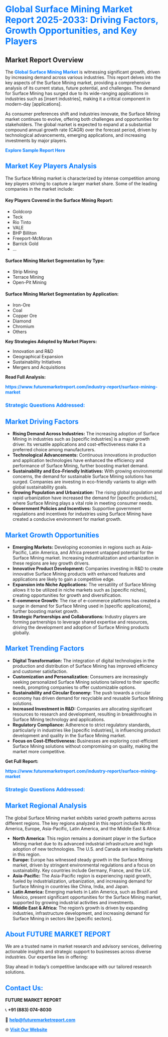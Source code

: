 <h1 style="color: #007BFF;">Global Surface Mining Market Report 2025-2033: Driving Factors, Growth Opportunities, and Key Players</h1>

<section id="overview">
<h2>Market Report Overview</h2>
<p>The <a href="https://www.futuremarketreport.com/industry-report/surface-mining-market" style="color: #007BFF; text-decoration: none;"><strong>Global Surface Mining Market</strong></a> is witnessing significant growth, driven by increasing demand across various industries. This report delves into the key aspects of the Surface Mining market, providing a comprehensive analysis of its current status, future potential, and challenges. The demand for Surface Mining has surged due to its wide-ranging applications in industries such as [insert industries], making it a critical component in modern-day [applications].</p>
<p>As consumer preferences shift and industries innovate, the Surface Mining market continues to evolve, offering both challenges and opportunities for stakeholders. The global market is expected to expand at a substantial compound annual growth rate (CAGR) over the forecast period, driven by technological advancements, emerging applications, and increasing investments by major players.</p>
</section>

<section id="overview">
<p><a href="https://www.futuremarketreport.com/request-sample/reportId=99092" style="color: #007BFF; text-decoration: none;"><strong>Explore Sample Report Here</strong></a></p>
</section>

<section id="key-players">
<h2 style="color: #007BFF;">Market Key Players Analysis</h2>
<p>The Surface Mining market is characterized by intense competition among key players striving to capture a larger market share. Some of the leading companies in the market include:</p>
<h4>Key Players Covered in the Surface Mining Report:</h4>
<ul><li>Goldcorp</li><li>Teck</li><li>Rio Tinto</li><li>VALE</li><li>BHP Billiton</li><li>Freeport-McMoran</li><li>Barrick Gold</li><li>...</li></ul>
<h4>Surface Mining Market Segmentation by Type:</h4>
<ul><li>Strip Mining</li><li>Terrace Mining</li><li>Open-Pit Mining</li></ul>

<h4>Surface Mining Market Segmentation by Application:</h4>
<ul><li>Iron-Ore</li><li>Coal</li><li>Copper Ore</li><li>Diamond</li><li>Chromium</li><li>Others</li></ul>
<p><strong>Key Strategies Adopted by Market Players:</strong></p>
<ul>
<li>Innovation and R&D</li>
<li>Geographical Expansion</li>
<li>Sustainability Initiatives</li>
<li>Mergers and Acquisitions</li>
</ul>
</section>

<section>
<p><strong>Read Full Analysis: </strong></p><a href="https://www.futuremarketreport.com/industry-report/surface-mining-market" style="color: #007BFF; text-decoration: none;"><strong>https://www.futuremarketreport.com/industry-report/surface-mining-market</strong></a>
<h3 style="color: #007BFF;">Strategic Questions Addressed:</h3>
</section>

<section id="driving-factors">
<h2 style="color: #007BFF;">Market Driving Factors</h2>
<ul>
<li><strong>Rising Demand Across Industries:</strong> The increasing adoption of Surface Mining in industries such as [specific industries] is a major growth driver. Its versatile applications and cost-effectiveness make it a preferred choice among manufacturers.</li>
<li><strong>Technological Advancements:</strong> Continuous innovations in production and application technologies have enhanced the efficiency and performance of Surface Mining, further boosting market demand.</li>
<li><strong>Sustainability and Eco-Friendly Initiatives:</strong> With growing environmental concerns, the demand for sustainable Surface Mining solutions has surged. Companies are investing in eco-friendly variants to align with global sustainability goals.</li>
<li><strong>Growing Population and Urbanization:</strong> The rising global population and rapid urbanization have increased the demand for [specific products], where Surface Mining plays a vital role in meeting consumer needs.</li>
<li><strong>Government Policies and Incentives:</strong> Supportive government regulations and incentives for industries using Surface Mining have created a conducive environment for market growth.</li>
</ul>
</section>

<section id="growth-opportunities">
<h2 style="color: #007BFF;">Market Growth Opportunities</h2>
<ul>
<li><strong>Emerging Markets:</strong> Developing economies in regions such as Asia-Pacific, Latin America, and Africa present untapped potential for the Surface Mining market. Increasing industrialization and urbanization in these regions are key growth drivers.</li>
<li><strong>Innovative Product Development:</strong> Companies investing in R&D to create innovative Surface Mining products with enhanced features and applications are likely to gain a competitive edge.</li>
<li><strong>Expansion into Niche Applications:</strong> The versatility of Surface Mining allows it to be utilized in niche markets such as [specific niches], creating opportunities for growth and diversification.</li>
<li><strong>E-commerce Growth:</strong> The rise of e-commerce platforms has created a surge in demand for Surface Mining used in [specific applications], further boosting market growth.</li>
<li><strong>Strategic Partnerships and Collaborations:</strong> Industry players are forming partnerships to leverage shared expertise and resources, driving the development and adoption of Surface Mining products globally.</li>
</ul>
</section>

<section id="trending-factors">
<h2 style="color: #007BFF;">Market Trending Factors</h2>
<ul>
<li><strong>Digital Transformation:</strong> The integration of digital technologies in the production and distribution of Surface Mining has improved efficiency and customer satisfaction.</li>
<li><strong>Customization and Personalization:</strong> Consumers are increasingly seeking personalized Surface Mining solutions tailored to their specific needs, prompting companies to offer customizable options.</li>
<li><strong>Sustainability and Circular Economy:</strong> The push towards a circular economy has driven demand for recyclable and reusable Surface Mining solutions.</li>
<li><strong>Increased Investment in R&D:</strong> Companies are allocating significant resources to research and development, resulting in breakthroughs in Surface Mining technology and applications.</li>
<li><strong>Regulatory Compliance:</strong> Adherence to strict regulatory standards, particularly in industries like [specific industries], is influencing product development and quality in the Surface Mining market.</li>
<li><strong>Focus on Cost-Effectiveness:</strong> Businesses are exploring cost-efficient Surface Mining solutions without compromising on quality, making the market more competitive.</li>
</ul>
</section>

<section>
<p><strong>Get Full Report: </strong></p><a href="https://www.futuremarketreport.com/industry-report/surface-mining-market" style="color: #007BFF; text-decoration: none;"><strong>https://www.futuremarketreport.com/industry-report/surface-mining-market</strong></a>
<h3 style="color: #007BFF;">Strategic Questions Addressed:</h3>
</section>


<section id="regional-analysis">
<h2 style="color: #007BFF;">Market Regional Analysis</h2>
<p>The global Surface Mining market exhibits varied growth patterns across different regions. The key regions analyzed in this report include North America, Europe, Asia-Pacific, Latin America, and the Middle East & Africa:</p>
<ul>
<li><strong>North America:</strong> This region remains a dominant player in the Surface Mining market due to its advanced industrial infrastructure and high adoption of new technologies. The U.S. and Canada are leading markets in this region.</li>
<li><strong>Europe:</strong> Europe has witnessed steady growth in the Surface Mining market, driven by stringent environmental regulations and a focus on sustainability. Key countries include Germany, France, and the U.K.</li>
<li><strong>Asia-Pacific:</strong> The Asia-Pacific region is experiencing rapid growth, fueled by industrialization, urbanization, and increasing demand for Surface Mining in countries like China, India, and Japan.</li>
<li><strong>Latin America:</strong> Emerging markets in Latin America, such as Brazil and Mexico, present significant opportunities for the Surface Mining market, supported by growing industrial activities and investments.</li>
<li><strong>Middle East & Africa:</strong> The region’s growth is driven by expanding industries, infrastructure development, and increasing demand for Surface Mining in sectors like [specific sectors].</li>
</ul>
</section>

<footer>
<h2 style="color: #007BFF;">About FUTURE MARKET REPORT</h2>
<p>We are a trusted name in market research and advisory services, delivering actionable insights and strategic support to businesses across diverse industries. Our expertise lies in offering:</p>

<p>Stay ahead in today’s competitive landscape with our tailored research solutions.</p>

<h2 style="color: #007BFF;">Contact Us:</h2>
<p><strong>FUTURE MARKET REPORT</strong></p>
<p>📞 <strong>+91 (883) 074-8030</strong></p>
<p>📧 <strong><a href="mailto:help@futuremarketreport.com" style="color: #007BFF;">help@futuremarketreport.com</a></strong></p>
<p>🌐 <strong><a href="https://www.futuremarketreport.com/" style="color: #007BFF;">Visit Our Website</a></strong></p>
</footer>